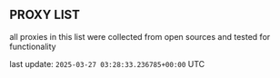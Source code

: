 ## PROXY LIST

all proxies in this list were collected from open sources and tested for functionality

last update: `2025-03-27 03:28:33.236785+00:00` UTC